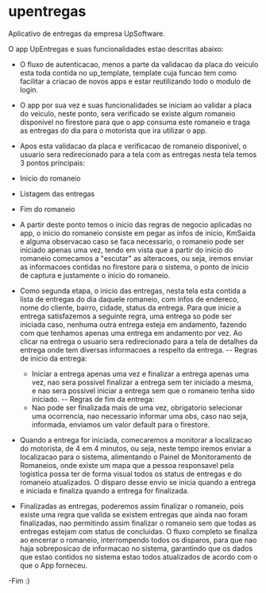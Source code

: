 # upentregas

Aplicativo de entregas da empresa UpSoftware.

O app UpEntregas e suas funcionalidades estao descritas abaixo:

- O fluxo de autenticacao, menos a parte da validacao da placa do veiculo esta toda contida no up_template,
template cuja funcao tem como facilitar a criacao de novos apps e estar reutilizando todo o modulo de login.

- O app por sua vez e suas funcionalidades se iniciam ao validar a placa do veiculo, neste ponto, sera verificado
se existe algum romaneio disponivel no firestore para que o app consuma este romaneio e traga as entregas do dia
para o motorista que ira utilizar o app.

- Apos esta validacao da placa e verificacao de romaneio disponivel, o usuario sera redirecionado para a tela com as entregas
nesta tela temos 3 pontos principais:
 - Inicio do romaneio
 - Listagem das entregas
 - Fim do romaneio

- A partir deste ponto temos o inicio das regras de negocio aplicadas no app, o inicio do romaneio consiste em pegar as infos
de inicio, KmSaida e alguma observacao caso se faca necessario, o romaneio pode ser iniciado apenas uma vez, tendo em vista
que a partir do inicio do romaneio comecamos a "escutar" as alteracoes, ou seja, iremos enviar as informacoes contidas no
firestore para o sistema, o ponto de inicio de captura e justamente o inicio do romaneio.

- Como segunda etapa, o inicio das entregas, nesta tela esta contida a lista de entregas do dia daquele romaneio, com infos
de endereco, nome do cliente, bairro, cidade, status da entrega. Para que inicie a entrega satisfazemos a seguinte regra, 
uma entrega so pode ser iniciada caso, nenhuma outra entrega esteja em andamento, fazendo com que tenhamos apenas uma entrega
em andamento por vez. Ao clicar na entrega o usuario sera redirecionado para a tela de detalhes da entrega onde tem diversas
informacoes a respeito da entrega.
 -- Regras de inicio da entrega:
    - Iniciar a entrega apenas uma vez e finalizar a entrega apenas uma vez, nao sera possivel finalizar a entrega sem ter iniciado
    a mesma, e nao sera possivel iniciar a entrega sem que o romaneio tenha sido iniciado.
 -- Regras de fim da entrega:
    - Nao pode ser finalizada mais de uma vez, obrigatorio selecionar uma ocorrencia, nao necessario informar uma obs, caso nao seja,
    informada, enviamos um valor default para o firestore.
- Quando a entrega for iniciada, comecaremos a monitorar a localizacao do motorista, de 4 em 4 minutos, ou seja, neste tempo iremos
enviar a localizacao para o sistema, alimentando o Painel de Monitoramento de Romaneios, onde existe um mapa que a pessoa responsavel
pela logistica possa ter de forma visual todos os status de entregas e do romaneio atualizados. O disparo desse envio se inicia quando
a entrega e iniciada e finaliza quando a entrega for finalizada.

- Finalizadas as entregas, poderemos assim finalizar o romaneio, pois existe uma regra que valida se existem entregas que ainda nao foram 
finalizadas, nao permitindo assim finalizar o romaneio sem que todas as entregas estejam com status de concluidas. O fluxo completo
se finaliza ao encerrar o romaneio, interrompendo todos os disparos, para que nao haja sobreposicao de informacao no sistema, garantindo
que os dados que estao contidos no sistema estao todos atualizados de acordo com o que o App forneceu.

-Fim :)


